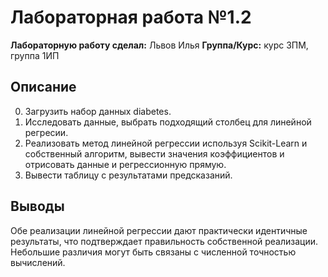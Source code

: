 # Лабораторная работа №1.2

**Лабораторную работу сделал:** Львов Илья
**Группа/Курс:** курс 3ПМ, группа 1ИП

## Описание  
0. Загрузить набор данных diabetes.
1. Исследовать данные, выбрать подходящий столбец для линейной регресии. 
2. Реализовать метод линейной регрессии используя Scikit-Learn и собственный алгоритм, вывести значения коэффициентов и отрисовать данные и регрессионную прямую.
3. Вывести таблицу с результатами предсказаний.

## Выводы  
Обе реализации линейной регрессии дают практически идентичные результаты, что подтверждает правильность собственной реализации. Небольшие различия могут быть связаны с численной точностью вычислений.
